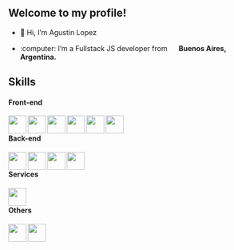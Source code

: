## Welcome to my profile!
- 👋 Hi, I’m Agustin Lopez
- <p> :computer: I’m a Fullstack JS developer from <img width="15" src="https://upload.wikimedia.org/wikipedia/commons/4/48/Argentina_flag_icon.svg"/> <b>Buenos Aires, Argentina<b/>.<p/>

## Skills

#### Front-end
<img align="left" width="36px" src="https://cdn.jsdelivr.net/gh/devicons/devicon/icons/html5/html5-original.svg" />
<img align="left" width="36px" src="https://cdn.jsdelivr.net/gh/devicons/devicon/icons/css3/css3-original.svg" />          
<img align="left" width="36px" src="https://cdn.jsdelivr.net/gh/devicons/devicon/icons/javascript/javascript-original.svg" />
<img align="left" width="36px" src="https://cdn.jsdelivr.net/gh/devicons/devicon/icons/react/react-original.svg" />
<img align="left" width="36px" src="https://cdn.jsdelivr.net/gh/devicons/devicon/icons/sass/sass-original.svg" />
<img align="left" width="36px" src="https://cdn.jsdelivr.net/gh/devicons/devicon/icons/materialui/materialui-original.svg" />          
      
<br/>

#### Back-end
<img align="left" width="36px" src="https://cdn.jsdelivr.net/gh/devicons/devicon/icons/javascript/javascript-original.svg" />
<img align="left" width="36px" src="https://cdn.jsdelivr.net/gh/devicons/devicon/icons/nodejs/nodejs-original.svg" />
<img align="left" width="36px" src="https://cdn.jsdelivr.net/gh/devicons/devicon/icons/express/express-original.svg" />
<img align="left" width="36px" src="https://cdn.jsdelivr.net/gh/devicons/devicon/icons/postgresql/postgresql-original.svg" />          

<br/>

#### Services   
<img align="left" width="36px" src="https://upload.wikimedia.org/wikipedia/commons/thumb/9/93/Amazon_Web_Services_Logo.svg/512px-Amazon_Web_Services_Logo.svg.png" />

<br/>

#### Others
<img align="left" width="36px" src="https://cdn.jsdelivr.net/gh/devicons/devicon/icons/vscode/vscode-original.svg" />       
<img align="left" width="36px" src="https://cdn.jsdelivr.net/gh/devicons/devicon/icons/git/git-original.svg" />
          
          
<!---
AFLP2199/AFLP2199 is a ✨ special ✨ repository because its `README.md` (this file) appears on your GitHub profile.
You can click the Preview link to take a look at your changes.
--->
